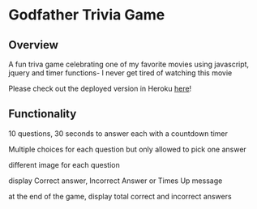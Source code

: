 # Godfather Trivia Game

## Overview

A fun triva game celebrating one of my favorite movies using javascript, jquery and timer functions- I never get tired of watching this movie 

Please check out the deployed version in Heroku [here](https://godfather.herokuapp.com/)!


## Functionality

10 questions, 30 seconds to answer each with a countdown timer

Multiple choices for each question but  only allowed to pick one answer

different image for each question

display Correct answer, Incorrect Answer or Times Up message

at the end of the game, display total correct and incorrect answers



